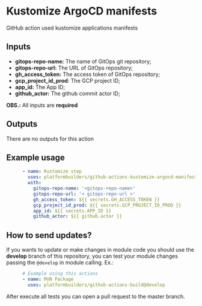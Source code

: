 # Kustomize ArgoCD manifests

GitHub action used kustomize applications manifests

## Inputs

- **gitops-repo-name:** The name of GitOps git repository;
- **gitops-repo-url:** The URL of GitOps repository;
- **gh_access_token:** The access token of GitOps repository;
- **gcp_project_id_prod**: The GCP project ID;
- **app_id:** The App ID;
- **github_actor:** The github commit actor ID;

**OBS.:** All inputs are **required**

## Outputs

There are no outputs for this action

## Example usage

```yaml
      - name: Kustomize step
        uses: platformbuilders/github-actions-kustomize-argocd-manifests@master
        with:
          gitops-repo-name: '<gitops-repo-name>'
          gitops-repo-url: '< gitops-repo-url >'
          gh_access_token: ${{ secrets.GH_ACCESS_TOKEN }}
          gcp_project_id_prod: ${{ secrets.GCP_PROJECT_ID_PROD }}
          app_id: ${{ secrets.APP_ID }}
          github_actor: ${{ github.actor }}
```

## How to send updates?
If you wants to update or make changes in module code you should use the **develop** branch of this repository, you can test your module changes passing the `@develop` in module calling. Ex.:

```yaml
      # Example using this actions
      - name: MVN Package
        uses: platformbuilders/github-actions-build@develop
```
After execute all tests you can open a pull request to the master branch. 